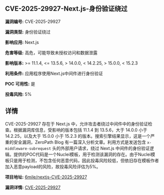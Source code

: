 ## CVE-2025-29927-Next.js-身份验证绕过

**漏洞编号:** CVE-2025-29927

**漏洞类型:** 身份验证绕过

**影响应用:** Next.js

**危害等级:** 高危，可能导致未授权访问和数据泄露

**影响版本:** >= 11.1.4, <= 13.5.6, > 14.0.0, < 14.2.25, > 15.0.0, < 15.2.3

**利用条件:** 应用程序使用Next.js中间件进行身份验证

**POC 可用性:** 是

**投毒风险:** 5%

## 详情

CVE-2025-29927 存在于 Next.js 中，允许攻击者绕过中间件中的身份验证检查。根据漏洞库信息，受影响的版本包括 11.1.4 到 13.5.6，大于 14.0.0 小于 14.2.25，以及大于 15.0.0 小于 15.2.3 的版本。搜索引擎结果显示，这是一个严重的安全漏洞，ZeroPath Blog 有一篇深入分析文章。利用方式是发送包含 `x-middleware-subrequest` 头的外部用户请求，绕过 Next.js 中间件的身份验证逻辑。提供的POC代码是一个Nuclei模板，用于检测该漏洞的存在。由于Nuclei模板只是用于检测，不包含任何恶意代码，因此投毒风险较低，但依旧存在模板作者加入恶意payload的风险，故投毒风险评估为5%。

**项目地址:** [6mile/nextjs-CVE-2025-29927](https://github.com/6mile/nextjs-CVE-2025-29927)

**漏洞详情:** [CVE-2025-29927](https://nvd.nist.gov/vuln/detail/CVE-2025-29927)